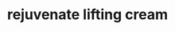 ---
title: 'rejuvenate lifting cream'
translationKey: "products"
layout: "products"
desc_main: 'A multi-effect cream that visibly lifts, tightens, smooths, moisturizes, has a fine texture, uniform tone, and enhances gloss and elasticity, this anti-aging cream provides 7 key signs of aging, including fine lines and wrinkles, loss of elasticity, and uneven tone and texture. '
image: 'img/products/a1a.png'
product_2_title: 'ha spring essence mist'
product_2_image: 'products/a2.png'
product_2_desc: 'Provide all the nutrients your skin needs and enhance cell metabolism, constantly update new cells and restore damaged cells. Effectively remove residual toxins from the skin and let your skin maintain enough moisture every day, create a translucent face without makeup and block all the harmful effects from the external environment and resist free radicals.'
product_2_image2: 'img/products/a2a.png'

product_3_title: 'gentle clarifying gel cleanser'
product_3_image: 'products/a3.png'
product_3_desc: 'Help to remove the impurities upon contact while gently exfoliating and improves skin appearances. Its exfoliating and soothing action helps reduces discolouration and let your skin look radiant and smooth. '
product_3_image2: 'img/products/a3a.png'

product_4_title: 'eye lifting activator'
product_4_image: 'products/a4.png'
product_4_desc: 'It is both an eye cream and an eye mask.  And it can produce immediate results: more radiant and youthful eyes.
The soft and moisturizing formula, the light care can easily melt on the skin to reduce signs of fatigue, fine lines, and repair the delicate eye area, making the eye area more vigorous and firmer, and soothes the eyes and eliminates dark circles at the same time.'
product_4_image2: 'img/products/a4a.png'

product_5_title: 'multi stemcell essence mist'
product_5_image: 'products/a5.png'
product_5_desc: 'Helps the skin fully repair the sleeping cells from the deep layer, improves loose skin inside out in just two weeks and its permanent.  Smooth the fine lines and wrinkles, lighten pigments and acne marks, reduce dark circles and eliminate eye bags etc.'
product_5_image2: 'img/products/a5a.png'

product_6_title: 'multi-peptide renewal booster'
product_6_image: 'products/a6.png'
product_6_desc: 'Elasticity, Firmness, Moisturizing, Even Skin Tone and Texture, Discoluoration, Early Signs of Aging, Lifting/Firming, Collagen Production, Age-Defying, Discolouration, Early Signs of Ageing, Firming, Hydration, Restorative, Revitalising, Skin Firming, Skin Tightening, Tone, Wrinkles.'
product_6_image2: 'img/products/a6a.png'
---